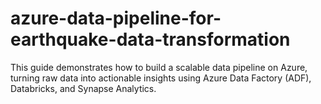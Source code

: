 # azure-data-pipeline-for-earthquake-data-transformation
This guide demonstrates how to build a scalable data pipeline on Azure, turning raw data into actionable insights using Azure Data Factory (ADF), Databricks, and Synapse Analytics.
